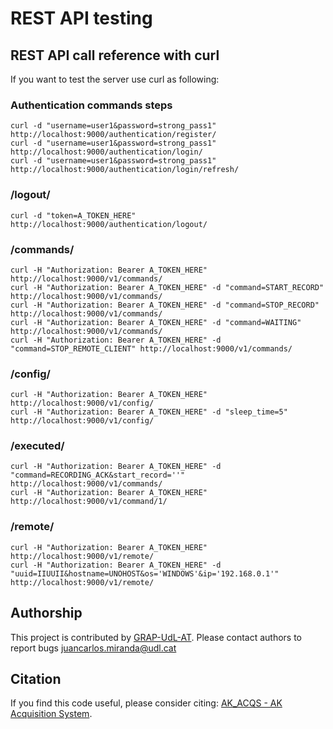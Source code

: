 # REST API testing

## REST API call reference with curl
If you want to test the server use curl as following:

### Authentication commands steps
```
curl -d "username=user1&password=strong_pass1" http://localhost:9000/authentication/register/
curl -d "username=user1&password=strong_pass1" http://localhost:9000/authentication/login/
curl -d "username=user1&password=strong_pass1" http://localhost:9000/authentication/login/refresh/
```

### /logout/
```
curl -d "token=A_TOKEN_HERE" http://localhost:9000/authentication/logout/
```

### /commands/
```
curl -H "Authorization: Bearer A_TOKEN_HERE" http://localhost:9000/v1/commands/
curl -H "Authorization: Bearer A_TOKEN_HERE" -d "command=START_RECORD" http://localhost:9000/v1/commands/
curl -H "Authorization: Bearer A_TOKEN_HERE" -d "command=STOP_RECORD" http://localhost:9000/v1/commands/
curl -H "Authorization: Bearer A_TOKEN_HERE" -d "command=WAITING" http://localhost:9000/v1/commands/
curl -H "Authorization: Bearer A_TOKEN_HERE" -d "command=STOP_REMOTE_CLIENT" http://localhost:9000/v1/commands/
```

### /config/
```
curl -H "Authorization: Bearer A_TOKEN_HERE" http://localhost:9000/v1/config/
curl -H "Authorization: Bearer A_TOKEN_HERE" -d "sleep_time=5" http://localhost:9000/v1/config/
```

### /executed/
```
curl -H "Authorization: Bearer A_TOKEN_HERE" -d "command=RECORDING_ACK&start_record=''" http://localhost:9000/v1/commands/
curl -H "Authorization: Bearer A_TOKEN_HERE" http://localhost:9000/v1/command/1/
```

### /remote/
```
curl -H "Authorization: Bearer A_TOKEN_HERE" http://localhost:9000/v1/remote/
curl -H "Authorization: Bearer A_TOKEN_HERE" -d "uuid=IIUUII&hostname=UNOHOST&os='WINDOWS'&ip='192.168.0.1'" http://localhost:9000/v1/remote/
```

## Authorship
This project is contributed by [GRAP-UdL-AT](http://www.grap.udl.cat/en/index.html).
Please contact authors to report bugs juancarlos.miranda@udl.cat

## Citation
If you find this code useful, please consider citing:
[AK_ACQS - AK Acquisition System](https://github.com/GRAP-UdL-AT/ak_acquisition_system).
